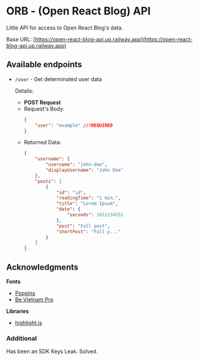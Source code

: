 # ORB - (Open React Blog) API

Little API for access to Open React Blog's data.

Base URL: [https://open-react-blog-api.up.railway.app](https://open-react-blog-api.up.railway.app)

## Available endpoints

- `/user` - Get determinated user data
    
    Details:
    - **POST Request**
    - Request's Body:
        ```json
        {
            "user": "example" //!REQUIRED
        }
        ```
    - Returned Data:
        ```json
        {
            "username": {
                "username": "john-doe",
                "displayUsername": "John Doe"
            },
            "posts": [
                {
                    "id": "id",
                    "readingTime": "1 min.",
                    "title": "Lorem Ipsum",
                    "date": {
                        "seconds": 1651334551
                    },
                    "post": "Full post",
                    "shortPost": "Full p..."
                }
            ]
        }
        ```

## Acknowledgments

**Fonts**
- [Poppins](https://fonts.google.com/specimen/Poppins)
- [Be Vietnam Pro](https://fonts.google.com/specimen/Be+Vietnam+Pro)

**Libraries**
- [highlight.js](https://highlightjs.org/)

### Additional
Has been an SDK Keys Leak. Solved.
